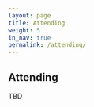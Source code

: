 ```yaml
---
layout: page
title: Attending
weight: 5
in_nav: true
permalink: /attending/
---
```


## Attending
TBD